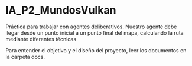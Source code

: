 # IA_P2_MundosVulkan
Práctica para trabajar con agentes deliberativos. Nuestro agente debe llegar desde un punto inicial a un punto final del mapa, calculando la ruta mediante diferentes técnicas

Para entender el objetivo y el diseño del proyecto, leer los documentos en la carpeta docs.
